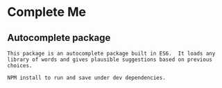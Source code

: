 # Complete Me

## Autocomplete package

    This package is an autocomplete package built in ES6.  It loads any library of words and gives plausible suggestions based on previous choices.

    NPM install to run and save under dev dependencies.
